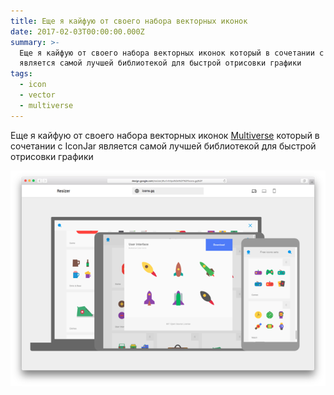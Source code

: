 ```yaml
---
title: Еще я кайфую от своего набора векторных иконок
date: 2017-02-03T00:00:00.000Z
summary: >-
  Еще я кайфую от своего набора векторных иконок который в сочетании с IconJar
  является самой лучшей библиотекой для быстрой отрисовки графики
tags:
  - icon
  - vector
  - multiverse
---
```

Еще я кайфую от своего набора векторных иконок [Multiverse](https://icons.simonshishak.com/) который в сочетании с IconJar является самой лучшей библиотекой для быстрой отрисовки графики

![](/static/img/5363.png)
